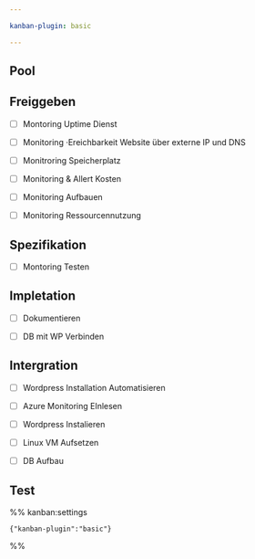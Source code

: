 ```yaml
---

kanban-plugin: basic

---
```


## Pool



## Freiggeben

- [ ] Montoring Uptime Dienst
- [ ] Monitoring ·Ereichbarkeit Website über externe IP und DNS
- [ ] Monitroring Speicherplatz
- [ ] Monitoring & Allert Kosten
- [ ] Monitoring Aufbauen
- [ ] Monitoring Ressourcennutzung


## Spezifikation

- [ ] Montoring Testen


## Impletation

- [ ] Dokumentieren
- [ ] DB mit WP Verbinden


## Intergration

- [ ] Wordpress Installation Automatisieren
- [ ] Azure Monitoring EInlesen
- [ ] Wordpress Instalieren
- [ ] Linux VM Aufsetzen
- [ ] DB Aufbau


## Test





%% kanban:settings
```
{"kanban-plugin":"basic"}
```
%%